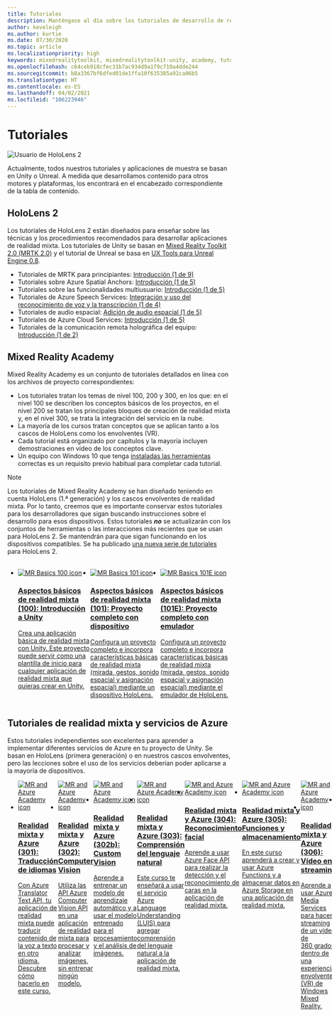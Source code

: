 ```yaml
---
title: Tutoriales
description: Manténgase al día sobre los tutoriales de desarrollo de realidad mixta que se ofrecen para HoloLens y los servicios de Azure.
author: keveleigh
ms.author: kurtie
ms.date: 07/30/2020
ms.topic: article
ms.localizationpriority: high
keywords: mixedrealitytoolkit, mixedrealitytoolkit-unity, academy, tutorial, mixed reality headset, windows mixed reality headset, virtual reality headset, unity, unreal, HoloLens, Azure spatial anchors, Azure speech services
ms.openlocfilehash: c64ceb918cfec31b7ac934d9a1f9c719a4dde244
ms.sourcegitcommit: b8a3367bf6dfed01de1ffa10f635385a92ca06b5
ms.translationtype: HT
ms.contentlocale: es-ES
ms.lasthandoff: 04/02/2021
ms.locfileid: "106223946"
---
```

# <a name="tutorials"></a>Tutoriales

![Usuario de HoloLens 2](images/08_Tutorials.png)

Actualmente, todos nuestros tutoriales y aplicaciones de muestra se basan en Unity o Unreal. A medida que desarrollamos contenido para otros motores y plataformas, los encontrará en el encabezado correspondiente de la tabla de contenido.

## <a name="hololens-2"></a>HoloLens 2 

Los tutoriales de HoloLens 2 están diseñados para enseñar sobre las técnicas y los procedimientos recomendados para desarrollar aplicaciones de realidad mixta. Los tutoriales de Unity se basan en [Mixed Reality Toolkit 2.0 (MRTK 2.0)](https://github.com/microsoft/MixedRealityToolkit-Unity) y el tutorial de Unreal se basa en [UX Tools para Unreal Engine 0.8](https://github.com/microsoft/MixedReality-UXTools-Unreal).

* Tutoriales de MRTK para principiantes: [Introducción (1 de 9)](tutorials/mr-learning-base-01.md)
* Tutoriales sobre Azure Spatial Anchors: [Introducción (1 de 5)](tutorials/mr-learning-asa-01.md)
* Tutoriales sobre las funcionalidades multiusuario: [Introducción (1 de 5)](tutorials/mr-learning-sharing-01.md)
* Tutoriales de Azure Speech Services: [Integración y uso del reconocimiento de voz y la transcripción (1 de 4)](tutorials/mrlearning-speechSDK-ch1.md)
* Tutoriales de audio espacial: [Adición de audio espacial (1 de 5)](tutorials/unity-spatial-audio-ch1.md)
* Tutoriales de Azure Cloud Services: [Introducción (1 de 5)](tutorials/mr-learning-azure-01.md)
* Tutoriales de la comunicación remota holográfica del equipo: [Introducción (1 de 2)](tutorials/mr-learning-pc-holographic-remoting-01.md)

## <a name="mixed-reality-academy"></a>Mixed Reality Academy 

Mixed Reality Academy es un conjunto de tutoriales detallados en línea con los archivos de proyecto correspondientes:

* Los tutoriales tratan los temas de nivel 100, 200 y 300, en los que: en el nivel 100 se describen los conceptos básicos de los proyectos, en el nivel 200 se tratan los principales bloques de creación de realidad mixta y, en el nivel 300, se trata la integración del servicio en la nube.
* La mayoría de los cursos tratan conceptos que se aplican tanto a los cascos de HoloLens como los envolventes (VR).
* Cada tutorial está organizado por capítulos y la mayoría incluyen demostraciones en vídeo de los conceptos clave.
* Un equipo con Windows 10 que tenga [instaladas las herramientas](../install-the-tools.md) correctas es un requisito previo habitual para completar cada tutorial.

>[!NOTE]
>Los tutoriales de Mixed Reality Academy se han diseñado teniendo en cuenta HoloLens (1.ª generación) y los cascos envolventes de realidad mixta. Por lo tanto, creemos que es importante conservar estos tutoriales para los desarrolladores que sigan buscando instrucciones sobre el desarrollo para esos dispositivos. Estos tutoriales **_no_** se actualizarán con los conjuntos de herramientas o las interacciones más recientes que se usan para HoloLens 2. Se mantendrán para que sigan funcionando en los dispositivos compatibles. Se ha publicado [una nueva serie de tutoriales](tutorials/mr-learning-base-01.md) para HoloLens 2.

<br>
<ul id="cardtypes-W" class="cardsW panelContent" style="display: flex; margin-top: 0px;">
                            <li>
                                    <a href="tutorials/holograms-100.md" title="Aspectos básicos de realidad mixta (100)" data-linktype="absolute-path">
                                    <div class="cardSize">
                                        <div class="cardPadding">
                                            <div class="card">
                                                <div class="cardImageOuter">
                                                    <div class="cardImage">
                                                        <img src="images/Holograms100.jpg" alt="MR Basics 100 icon">
                                                    </div>
                                                </div>
                                                <div class="cardText">
                                                    <h3>Aspectos básicos de realidad mixta (100): Introducción a Unity</h3>
                                                    <p>Crea una aplicación básica de realidad mixta con Unity. Este proyecto puede servir como una plantilla de inicio para cualquier aplicación de realidad mixta que quieras crear en Unity.</p>
                                                </div>
                                            </div>
                                        </div>
                                    </div>
                               </a>
                            </li>
                            <li>
                                  <a href="tutorials/holograms-101.md" title="Aspectos básicos de realidad mixta (101)" data-linktype="absolute-path">
                                    <div class="cardSize">
                                        <div class="cardPadding">
                                            <div class="card">
                                                <div class="cardImageOuter">
                                                    <div class="cardImage">
                                                        <img src="images/Holograms101.jpg" alt="MR Basics 101 icon">
                                                    </div>
                                                </div>
                                                <div class="cardText">
                                                    <h3>Aspectos básicos de realidad mixta (101): Proyecto completo con dispositivo</h3>
                                                    <p>Configura un proyecto completo e incorpora características básicas de realidad mixta (mirada, gestos, sonido espacial y asignación espacial) mediante un dispositivo HoloLens.</p>
                                                </div>
                                            </div>
                                        </div>
                                    </div>
                               </a>
                            </li>
                            <li>
                                <a href="tutorials/holograms-101e.md" title="Aspectos básicos de realidad mixta (101E)" data-linktype="absolute-path">
                                    <div class="cardSize">
                                        <div class="cardPadding">
                                            <div class="card">
                                                <div class="cardImageOuter">
                                                    <div class="cardImage">
                                                        <img src="images/Holograms101E.jpg" alt="MR Basics 101E icon">
                                                    </div>
                                                </div>
                                                <div class="cardText">
                                                    <h3>Aspectos básicos de realidad mixta (101E): Proyecto completo con emulador</h3>
                                                    <p>Configura un proyecto completo e incorpora características básicas de realidad mixta (mirada, gestos, sonido espacial y asignación espacial) mediante el emulador de HoloLens.</p>
                                                </div>
                                            </div>
                                        </div>
                                    </div>
                                  </a>
                            </li>
</ul>

## <a name="mixed-reality-and-azure-services-tutorials"></a>Tutoriales de realidad mixta y servicios de Azure

Estos tutoriales independientes son excelentes para aprender a implementar diferentes servicios de Azure en tu proyecto de Unity. Se basan en HoloLens (primera generación) o en nuestros cascos envolventes, pero las lecciones sobre el uso de los servicios deberían poder aplicarse a la mayoría de dispositivos.

<ul id="cardtypes-W" class="cardsW panelContent" style="display: flex; margin-top: 0px;">
    <li>
                                   <a href="tutorials/mr-azure-301.md" title="Realidad mixta y Azure (301)" data-linktype="absolute-path">
                              <div class="cardSize">
                                  <div class="cardPadding">
                                      <div class="card">
                                          <div class="cardImageOuter">
                                              <div class="cardImage">
                                                  <img src="images/MR-Azure-AcademyTile.jpg" alt="MR and Azure Academy icon">
                                              </div>
                                          </div>
                                          <div class="cardText">
                                              <h3>Realidad mixta y Azure (301): Traducción de idiomas</h3>
                                              <p>Con Azure Translator Text API, tu aplicación de realidad mixta puede traducir contenido de la voz a texto en otro idioma. Descubre cómo hacerlo en este curso.</p>
                                          </div>
                                      </div>
                                  </div>
                              </div>
                              </a>
                            </li>
                                 <li>
                                   <a href="tutorials/mr-azure-302.md" title="Realidad mixta y Azure (302)" data-linktype="absolute-path">
                              <div class="cardSize">
                                  <div class="cardPadding">
                                      <div class="card">
                                          <div class="cardImageOuter">
                                              <div class="cardImage">
                                                  <img src="images/MR-Azure-AcademyTile.jpg" alt="MR and Azure Academy icon">
                                              </div>
                                          </div>
                                          <div class="cardText">
                                              <h3>Realidad mixta y Azure (302): Computer Vision</h3>
                                              <p>Utiliza las API Azure Computer Vision API en una aplicación de realidad mixta para procesar y analizar imágenes, sin entrenar ningún modelo.</p>
                                          </div>
                                      </div>
                                  </div>
                              </div>
                              </a>
                            </li>
                                 <li>
                                   <a href="tutorials/mr-azure-302b.md" title="Realidad mixta y Azure (302b)" data-linktype="absolute-path">
                              <div class="cardSize">
                                  <div class="cardPadding">
                                      <div class="card">
                                          <div class="cardImageOuter">
                                              <div class="cardImage">
                                                  <img src="images/MR-Azure-AcademyTile.jpg" alt="MR and Azure Academy icon">
                                              </div>
                                          </div>
                                          <div class="cardText">
                                              <h3>Realidad mixta y Azure (302b): Custom Vision</h3>
                                              <p>Aprende a entrenar un modelo de aprendizaje automático y a usar el modelo entrenado para el procesamiento y el análisis de imágenes.</p>
                                          </div>
                                      </div>
                                  </div>
                              </div>
                              </a>
                            </li>                            
                                 <li>
                                   <a href="tutorials/mr-azure-303.md" title="Realidad mixta y Azure (303)" data-linktype="absolute-path">
                              <div class="cardSize">
                                  <div class="cardPadding">
                                      <div class="card">
                                          <div class="cardImageOuter">
                                              <div class="cardImage">
                                                  <img src="images/MR-Azure-AcademyTile.jpg" alt="MR and Azure Academy icon">
                                              </div>
                                          </div>
                                          <div class="cardText">
                                              <h3>Realidad mixta y Azure (303): Comprensión del lenguaje natural</h3>
                                              <p>Este curso te enseñará a usar el servicio Azure Language Understanding (LUIS) para agregar comprensión del lenguaje natural a la aplicación de realidad mixta.</p>
                                          </div>
                                      </div>
                                  </div>
                              </div>
                              </a>
                            </li>
                                 <li>
                                   <a href="tutorials/mr-azure-304.md" title="Realidad mixta y Azure (304)" data-linktype="absolute-path">
                              <div class="cardSize">
                                  <div class="cardPadding">
                                      <div class="card">
                                          <div class="cardImageOuter">
                                              <div class="cardImage">
                                                  <img src="images/MR-Azure-AcademyTile.jpg" alt="MR and Azure Academy icon">
                                              </div>
                                          </div>
                                          <div class="cardText">
                                              <h3>Realidad mixta y Azure (304): Reconocimiento facial</h3>
                                              <p>Aprende a usar Azure Face API para realizar la detección y el reconocimiento de caras en la aplicación de realidad mixta.</p>
                                          </div>
                                      </div>
                                  </div>
                              </div>
                              </a>
                            </li>
                                 <li>
                                   <a href="tutorials/mr-azure-305.md" title="Realidad mixta y Azure (305)" data-linktype="absolute-path">
                              <div class="cardSize">
                                  <div class="cardPadding">
                                      <div class="card">
                                          <div class="cardImageOuter">
                                              <div class="cardImage">
                                                  <img src="images/MR-Azure-AcademyTile.jpg" alt="MR and Azure Academy icon">
                                              </div>
                                          </div>
                                          <div class="cardText">
                                              <h3>Realidad mixta y Azure (305): Funciones y almacenamiento</h3>
                                              <p>En este curso aprenderá a crear y usar Azure Functions y a almacenar datos en Azure Storage en una aplicación de realidad mixta.</p>
                                          </div>
                                      </div>
                                  </div>
                              </div>
                              </a>
                            </li>
                                 <li>
                                   <a href="tutorials/mr-azure-306.md" title="Realidad mixta y Azure (306)" data-linktype="absolute-path">
                              <div class="cardSize">
                                  <div class="cardPadding">
                                      <div class="card">
                                          <div class="cardImageOuter">
                                              <div class="cardImage">
                                                  <img src="images/MR-Azure-AcademyTile.jpg" alt="MR and Azure Academy icon">
                                              </div>
                                          </div>
                                          <div class="cardText">
                                              <h3>Realidad mixta y Azure (306): Vídeo en streaming</h3>
                                              <p>Aprende a usar Azure Media Services para hacer streaming de un vídeo de 360 grados dentro de una experiencia envolvente (VR) de Windows Mixed Reality.</p>
                                          </div>
                                      </div>
                                  </div>
                              </div>
                              </a>
                            </li>
                                 <li>
                                   <a href="tutorials/mr-azure-307.md" title="Realidad mixta y Azure (307)" data-linktype="absolute-path">
                              <div class="cardSize">
                                  <div class="cardPadding">
                                      <div class="card">
                                          <div class="cardImageOuter">
                                              <div class="cardImage">
                                                  <img src="images/MR-Azure-AcademyTile.jpg" alt="MR and Azure Academy icon">
                                              </div>
                                          </div>
                                          <div class="cardText">
                                              <h3>Realidad mixta y Azure (307): Aprendizaje automático</h3>
                                              <p>Aprovecha Azure Machine Learning Studio (clásico) dentro de la aplicación de realidad mixta para implementar un gran número de algoritmos de aprendizaje automático (ML).</p>
                                          </div>
                                      </div>
                                  </div>
                              </div>
                              </a>
                            </li>
                                 <li>
                                   <a href="tutorials/mr-azure-308.md" title="Realidad mixta y Azure (308)" data-linktype="absolute-path">
                              <div class="cardSize">
                                  <div class="cardPadding">
                                      <div class="card">
                                          <div class="cardImageOuter">
                                              <div class="cardImage">
                                                  <img src="images/MR-Azure-AcademyTile.jpg" alt="MR and Azure Academy icon">
                                              </div>
                                          </div>
                                          <div class="cardText">
                                              <h3>Realidad mixta y Azure (308): Notificaciones entre dispositivos</h3>
                                              <p>En este curso, aprenderás a usar varios servicios de Azure para enviar notificaciones push y cambios de escenas desde una aplicación para PC a una aplicación de realidad mixta.</p>
                                          </div>
                                      </div>
                                  </div>
                              </div>
                              </a>
                            </li>
                                 <li>
                                   <a href="tutorials/mr-azure-309.md" title="Realidad mixta y Azure (309)" data-linktype="absolute-path">
                              <div class="cardSize">
                                  <div class="cardPadding">
                                      <div class="card">
                                          <div class="cardImageOuter">
                                              <div class="cardImage">
                                                  <img src="images/MR-Azure-AcademyTile.jpg" alt="MR and Azure Academy icon">
                                              </div>
                                          </div>
                                          <div class="cardText">
                                              <h3>Realidad mixta y Azure (309): Application Insights</h3>
                                              <p>Usa el servicio Azure Application Insights para recopilar análisis sobre el comportamiento del usuario en una aplicación de realidad mixta.</p>
                                          </div>
                                      </div>
                                  </div>
                              </div>
                              </a>
                            </li> 
                                 <li>
                                   <a href="tutorials/mr-azure-310.md" title="Realidad mixta y Azure (310)" data-linktype="absolute-path">
                              <div class="cardSize">
                                  <div class="cardPadding">
                                      <div class="card">
                                          <div class="cardImageOuter">
                                              <div class="cardImage">
                                                  <img src="images/MR-Azure-AcademyTile.jpg" alt="MR and Azure Academy icon">
                                              </div>
                                          </div>
                                          <div class="cardText">
                                              <h3>Realidad mixta y Azure (310): Detección de objetos</h3>
                                              <p>Entrena un modelo de aprendizaje automático y usa el modelo entrenado para reconocer objetos similares y sus posiciones en el mundo físico.</p>
                                          </div>
                                      </div>
                                  </div>
                              </div>
                              </a>
                            </li> 
                                 <li>
                                   <a href="tutorials/mr-azure-311.md" title="Realidad mixta y Azure (311)" data-linktype="absolute-path">
                              <div class="cardSize">
                                  <div class="cardPadding">
                                      <div class="card">
                                          <div class="cardImageOuter">
                                              <div class="cardImage">
                                                  <img src="images/MR-Azure-AcademyTile.jpg" alt="MR and Azure Academy icon">
                                              </div>
                                          </div>
                                          <div class="cardText">
                                              <h3>Realidad mixta y Azure (311): Microsoft Graph</h3>
                                              <p>Obtén información sobre cómo conectarse a los servicios de Microsoft Graph desde una aplicación de realidad mixta.</p>
                                          </div>
                                      </div>
                                  </div>
                              </div>
                              </a>
                            </li> 
                                 <li>
                                   <a href="tutorials/mr-azure-312.md" title="Realidad mixta y Azure (312)" data-linktype="absolute-path">
                              <div class="cardSize">
                                  <div class="cardPadding">
                                      <div class="card">
                                          <div class="cardImageOuter">
                                              <div class="cardImage">
                                                  <img src="images/MR-Azure-AcademyTile.jpg" alt="MR and Azure Academy icon">
                                              </div>
                                          </div>
                                          <div class="cardText">
                                              <h3>Realidad mixta y Azure (312): Integración de bots</h3>
                                              <p>Crea e implementa un bot con Microsoft Bot Framework v4 y comunícate con él en una aplicación de realidad mixta.</p>
                                          </div>
                                      </div>
                                  </div>
                              </div>
                              </a>
                            </li> 
                                 <li>
                                   <a href="tutorials/mr-azure-313.md" title="Realidad mixta y Azure (313)" data-linktype="absolute-path">
                              <div class="cardSize">
                                  <div class="cardPadding">
                                      <div class="card">
                                          <div class="cardImageOuter">
                                              <div class="cardImage">
                                                  <img src="images/MR-Azure-AcademyTile.jpg" alt="MR and Azure Academy icon">
                                              </div>
                                          </div>
                                          <div class="cardText">
                                              <h3>Realidad mixta y Azure (313): Servicio IoT Hub</h3>
                                              <p>Aprende a implementar el servicio Azure IoT Hub en una máquina virtual y a visualizar los datos en HoloLens.</p>
                                          </div>
                                      </div>
                                  </div>
                              </div>
                              </a>
                            </li> 
</ul>
